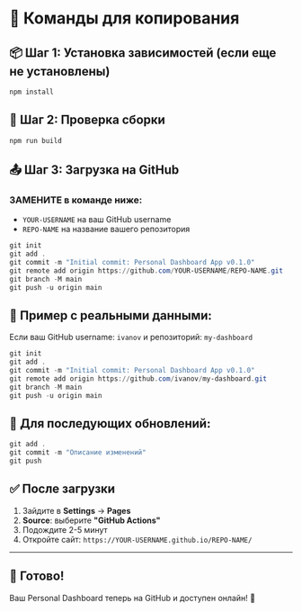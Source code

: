 # 🚀 Команды для копирования

## 📦 Шаг 1: Установка зависимостей (если еще не установлены)

```powershell
npm install
```

## 🔨 Шаг 2: Проверка сборки

```powershell
npm run build
```

## 📤 Шаг 3: Загрузка на GitHub

### ЗАМЕНИТЕ в команде ниже:
- `YOUR-USERNAME` на ваш GitHub username
- `REPO-NAME` на название вашего репозитория

```powershell
git init
git add .
git commit -m "Initial commit: Personal Dashboard App v0.1.0"
git remote add origin https://github.com/YOUR-USERNAME/REPO-NAME.git
git branch -M main
git push -u origin main
```

## 📝 Пример с реальными данными:

Если ваш GitHub username: `ivanov` и репозиторий: `my-dashboard`

```powershell
git init
git add .
git commit -m "Initial commit: Personal Dashboard App v0.1.0"
git remote add origin https://github.com/ivanov/my-dashboard.git
git branch -M main
git push -u origin main
```

## 🔄 Для последующих обновлений:

```powershell
git add .
git commit -m "Описание изменений"
git push
```

## ✅ После загрузки

1. Зайдите в **Settings** → **Pages**
2. **Source**: выберите **"GitHub Actions"**
3. Подождите 2-5 минут
4. Откройте сайт: `https://YOUR-USERNAME.github.io/REPO-NAME/`

---

## 🎯 Готово!

Ваш Personal Dashboard теперь на GitHub и доступен онлайн! 🎉
